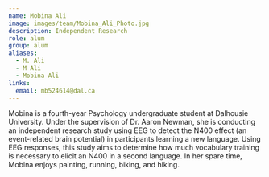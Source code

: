 ```yaml
---
name: Mobina Ali
image: images/team/Mobina_Ali_Photo.jpg
description: Independent Research
role: alum
group: alum
aliases:
  - M. Ali
  - M Ali
  - Mobina Ali
links:
  email: mb524614@dal.ca
---
```


Mobina is a fourth-year Psychology undergraduate student at Dalhousie University. Under the supervision of Dr. Aaron Newman, she is conducting an independent research study using EEG to detect the N400 effect (an event-related brain potential) in participants learning a new language. Using EEG responses, this study aims to determine how much vocabulary training is necessary to elicit an N400 in a second language. In her spare time, Mobina enjoys painting, running, biking, and hiking.